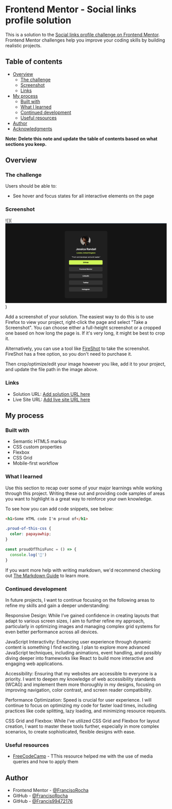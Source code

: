 # Frontend Mentor - Social links profile solution

This is a solution to the [Social links profile challenge on Frontend Mentor](https://www.frontendmentor.io/challenges/social-links-profile-UG32l9m6dQ). Frontend Mentor challenges help you improve your coding skills by building realistic projects. 

## Table of contents

- [Overview](#overview)
  - [The challenge](#the-challenge)
  - [Screenshot](#screenshot)
  - [Links](#links)
- [My process](#my-process)
  - [Built with](#built-with)
  - [What I learned](#what-i-learned)
  - [Continued development](#continued-development)
  - [Useful resources](#useful-resources)
- [Author](#author)
- [Acknowledgments](#acknowledgments)

**Note: Delete this note and update the table of contents based on what sections you keep.**

## Overview

### The challenge

Users should be able to:

- See hover and focus states for all interactive elements on the page

### Screenshot

![](![alt text](image.png))

Add a screenshot of your solution. The easiest way to do this is to use Firefox to view your project, right-click the page and select "Take a Screenshot". You can choose either a full-height screenshot or a cropped one based on how long the page is. If it's very long, it might be best to crop it.

Alternatively, you can use a tool like [FireShot](https://getfireshot.com/) to take the screenshot. FireShot has a free option, so you don't need to purchase it. 

Then crop/optimize/edit your image however you like, add it to your project, and update the file path in the image above.

### Links

- Solution URL: [Add solution URL here](https://github.com/FrancisoRocha/social-links-profile)
- Live Site URL: [Add live site URL here](https://social-links-profile-three-gamma.vercel.app/)

## My process

### Built with

- Semantic HTML5 markup
- CSS custom properties
- Flexbox
- CSS Grid
- Mobile-first workflow


### What I learned

Use this section to recap over some of your major learnings while working through this project. Writing these out and providing code samples of areas you want to highlight is a great way to reinforce your own knowledge.

To see how you can add code snippets, see below:

```html
<h1>Some HTML code I'm proud of</h1>
```
```css
.proud-of-this-css {
  color: papayawhip;
}
```
```js
const proudOfThisFunc = () => {
  console.log('🎉')
}
```

If you want more help with writing markdown, we'd recommend checking out [The Markdown Guide](https://www.markdownguide.org/) to learn more.


### Continued development

In future projects, I want to continue focusing on the following areas to refine my skills and gain a deeper understanding:

Responsive Design: While I’ve gained confidence in creating layouts that adapt to various screen sizes, I aim to further refine my approach, particularly in optimizing images and managing complex grid systems for even better performance across all devices.

JavaScript Interactivity: Enhancing user experience through dynamic content is something I find exciting. I plan to explore more advanced JavaScript techniques, including animations, event handling, and possibly diving deeper into frameworks like React to build more interactive and engaging web applications.

Accessibility: Ensuring that my websites are accessible to everyone is a priority. I want to deepen my knowledge of web accessibility standards (WCAG) and implement them more thoroughly in my designs, focusing on improving navigation, color contrast, and screen reader compatibility.

Performance Optimization: Speed is crucial for user experience. I will continue to focus on optimizing my code for faster load times, including practices like code splitting, lazy loading, and minimizing resource requests.

CSS Grid and Flexbox: While I’ve utilized CSS Grid and Flexbox for layout creation, I want to master these tools further, especially in more complex scenarios, to create sophisticated, flexible designs with ease.

### Useful resources

- [FreeCodeCamp](https://www.freecodecamp.org/espanol/news/ejemplo-css-media-query-ancho-de-pantalla-max-y-min-para-diseno-adaptable-en-movil/) - TThis resource helped me with the use of media queries and how to apply them

## Author

- Frontend Mentor - [@FrancisoRocha](https://www.frontendmentor.io/profile/FrancisoRocha)
- GitHub - [@FrancisoRocha](https://github.com/FrancisoRocha)
- GitHub - [@Francis99472176](https://x.com/Francis99472176)
